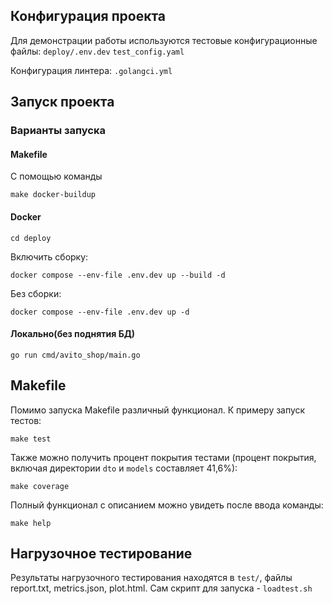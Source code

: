 ## Конфигурация проекта

Для демонстрации работы используются тестовые конфигурационные файлы:
`deploy/.env.dev`
`test_config.yaml`

Конфигурация линтера:
`.golangci.yml`

## Запуск проекта

### Варианты запуска

#### Makefile

С помощью команды 

```shell
make docker-buildup 
```

#### Docker

```shell
cd deploy
```
Включить сборку:
```shell
docker compose --env-file .env.dev up --build -d
```
Без сборки:
```shell
docker compose --env-file .env.dev up -d
```
#### Локально(без поднятия БД)

```shell
go run cmd/avito_shop/main.go
```

## Makefile

Помимо запуска Makefile различный функционал. К примеру запуск тестов:

```shell
make test
```

Также можно получить процент покрытия тестами (процент покрытия, включая директории `dto` и `models` составляет 41,6%):

```shell
make coverage
```

Полный функционал с описанием можно увидеть после ввода команды:

```shell
make help
```

## Нагрузочное тестирование

Результаты нагрузочного тестирования находятся в `test/`, файлы report.txt, metrics.json, plot.html. Сам скрипт для запуска - `loadtest.sh`


